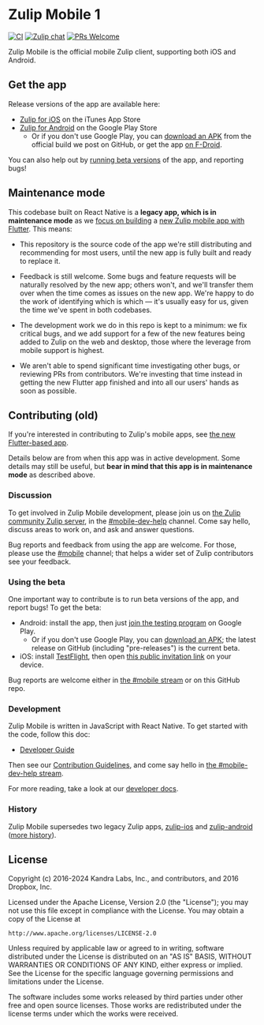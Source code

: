 # Zulip Mobile 1

[![CI](https://github.com/zulip/zulip-mobile/actions/workflows/ci.yml/badge.svg)](https://github.com/zulip/zulip-mobile/actions/workflows/ci.yml?query=branch%3Amain)
[![Zulip chat](https://img.shields.io/badge/zulip-join_chat-brightgreen.svg)](https://chat.zulip.org/#narrow/stream/mobile)
[![PRs Welcome](https://img.shields.io/badge/PRs-welcome-brightgreen.svg)](https://github.com/zulip/zulip-mobile/blob/main/CONTRIBUTING.md)

Zulip Mobile is the official mobile Zulip client, supporting both iOS
and Android.


## Get the app

Release versions of the app are available here:
* [Zulip for iOS](https://itunes.apple.com/app/zulip/id1203036395)
  on the iTunes App Store
* [Zulip for Android](https://play.google.com/store/apps/details?id=com.zulipmobile)
  on the Google Play Store
  * Or if you don't use Google Play, you can [download an
    APK](https://github.com/zulip/zulip-mobile/releases/latest)
    from the official build we post on GitHub, or get the app
    [on F-Droid](https://f-droid.org/packages/com.zulipmobile/).

You can also help out by [running beta versions](#using-the-beta) of
the app, and reporting bugs!


## Maintenance mode

This codebase built on React Native is a **legacy app, which is in
maintenance mode** as we [focus on building][zulip-flutter-beta]
a [new Zulip mobile app with Flutter][zulip-flutter].
This means:

 * This repository is the source code of the app we're still
   distributing and recommending for most users, until the new app is
   fully built and ready to replace it.

 * Feedback is still welcome.  Some bugs and feature requests will be
   naturally resolved by the new app; others won't, and we'll transfer
   them over when the time comes as issues on the new app.  We're
   happy to do the work of identifying which is which — it's usually
   easy for us, given the time we've spent in both codebases.

 * The development work we do in this repo is kept to a minimum: we
   fix critical bugs, and we add support for a few of the new features
   being added to Zulip on the web and desktop, those where the
   leverage from mobile support is highest.

 * We aren't able to spend significant time investigating other bugs,
   or reviewing PRs from contributors.  We're investing that time
   instead in getting the new Flutter app finished and into all our
   users' hands as soon as possible.

[zulip-flutter-beta]: https://chat.zulip.org/#narrow/stream/2-general/topic/Flutter/near/1582367
[zulip-flutter]: https://github.com/zulip/zulip-flutter


## Contributing (old)

If you're interested in contributing to Zulip's mobile apps,
see [the new Flutter-based app][zulip-flutter].

Details below are from when this app was in active development.
Some details may still be useful, but **bear in mind that this
app is in maintenance mode** as described above.


### Discussion

To get involved in Zulip Mobile development, please join us on
[the Zulip community Zulip server][czo-doc], in the
[#mobile-dev-help][czo-mobile-dev-help] channel.  Come say hello, discuss areas to
work on, and ask and answer questions.

Bug reports and feedback from using the app are welcome.
For those, please use the [#mobile][czo-mobile] channel;
that helps a wider set of Zulip contributors see your feedback.

[czo-mobile-dev-help]: https://chat.zulip.org/#narrow/stream/516-mobile-dev-help
[czo-mobile]: https://chat.zulip.org/#narrow/stream/48-mobile
[czo-doc]: https://zulip.readthedocs.io/en/latest/contributing/chat-zulip-org.html


### Using the beta

One important way to contribute is to run beta versions of the app, and report
bugs!  To get the beta:

* Android: install the app, then just
  [join the testing program](https://play.google.com/apps/testing/com.zulipmobile/)
  on Google Play.
  * Or if you don't use Google Play, you can [download an
    APK](https://github.com/zulip/zulip-mobile/releases/); the latest
    release on GitHub (including "pre-releases") is the current beta.
* iOS: install [TestFlight](https://developer.apple.com/testflight/testers/),
  then open [this public invitation link](https://testflight.apple.com/join/ZuzqwXGf)
  on your device.

Bug reports are welcome either in [the #mobile stream](#discussion) or
on this GitHub repo.


### Development

Zulip Mobile is written in JavaScript with React Native.  To get
started with the code, follow this doc:

* [Developer Guide](docs/developer-guide.md)

Then see our [Contribution Guidelines](CONTRIBUTING.md), and come say
hello in [the #mobile-dev-help stream](#discussion).

For more reading, take a look at our [developer docs](docs/).


### History

Zulip Mobile supersedes two legacy Zulip apps,
[zulip-ios](https://github.com/zulip/zulip-ios-legacy) and
[zulip-android](https://github.com/zulip/zulip-android)
([more history](https://github.com/zulip/zulip-android/blob/master/android-strategy.md)).


## License

Copyright (c) 2016-2024 Kandra Labs, Inc., and contributors, and 2016 Dropbox, Inc.

Licensed under the Apache License, Version 2.0 (the "License");
you may not use this file except in compliance with the License.
You may obtain a copy of the License at

    http://www.apache.org/licenses/LICENSE-2.0

Unless required by applicable law or agreed to in writing, software
distributed under the License is distributed on an "AS IS" BASIS,
WITHOUT WARRANTIES OR CONDITIONS OF ANY KIND, either express or implied.
See the License for the specific language governing permissions and
limitations under the License.

The software includes some works released by third parties under other
free and open source licenses. Those works are redistributed under the
license terms under which the works were received.
